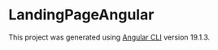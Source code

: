 # LandingPageAngular

This project was generated using [Angular CLI](https://github.com/angular/angular-cli) version 19.1.3.
